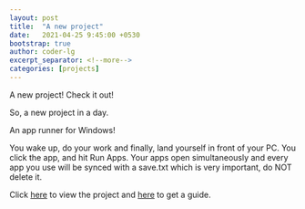 ```yaml
---
layout: post
title:  "A new project"
date:   2021-04-25 9:45:00 +0530
bootstrap: true
author: coder-lg
excerpt_separator: <!--more-->
categories: [projects]
---
```

A new project! Check it out!
<!--more-->

So, a new project in a day.

An app runner for Windows!

You wake up, do your work and finally, land yourself in front of your PC. You click the app, and hit Run Apps. Your apps open simultaneously and every app you use will be synced with a save.txt which is very important, do NOT delete it.

Click [here](https://github.com/coder-hex/App-Runner) to view the project and [here](https://coder-hex.github.io/App-Runner/) to get a guide.
